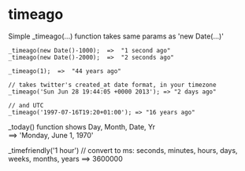 timeago
=======

Simple _timeago(...) function takes same params as 'new Date(...)'

````
_timeago(new Date()-1000);  =>  "1 second ago"
_timeago(new Date()-2000);  =>  "2 seconds ago"

_timeago(1);  =>  "44 years ago"

// takes twitter's created_at date format, in your timezone
_timeago('Sun Jun 28 19:44:05 +0000 2013'); => "2 days ago"

// and UTC
_timeago('1997-07-16T19:20+01:00'); => "16 years ago"

````

_today() function shows Day, Month, Date, Yr    
 ==> 'Monday, June 1, 1970'    
    
_timefriendly('1 hour')  // convert to ms: seconds, minutes, hours, days, weeks, months, years 
 ==> 3600000